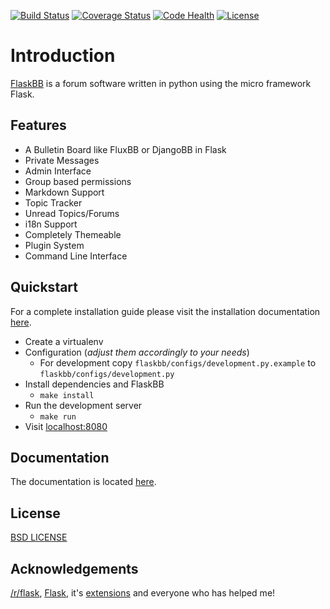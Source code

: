 [![Build Status](https://travis-ci.org/sh4nks/flaskbb.svg?branch=master)](https://travis-ci.org/sh4nks/flaskbb)
[![Coverage Status](https://coveralls.io/repos/sh4nks/flaskbb/badge.png)](https://coveralls.io/r/sh4nks/flaskbb)
[![Code Health](https://landscape.io/github/sh4nks/flaskbb/master/landscape.svg?style=flat)](https://landscape.io/github/sh4nks/flaskbb/master)
[![License](https://img.shields.io/badge/license-BSD-blue.svg)](https://flaskbb.org)

# Introduction

[FlaskBB](http://flaskbb.org) is a forum software written in python
using the micro framework Flask.


## Features

* A Bulletin Board like FluxBB or DjangoBB in Flask
* Private Messages
* Admin Interface
* Group based permissions
* Markdown Support
* Topic Tracker
* Unread Topics/Forums
* i18n Support
* Completely Themeable
* Plugin System
* Command Line Interface


## Quickstart

For a complete installation guide please visit the installation documentation
[here](https://flaskbb.readthedocs.org/en/latest/installation.html).

* Create a virtualenv
* Configuration (_adjust them accordingly to your needs_)
    * For development copy `flaskbb/configs/development.py.example` to `flaskbb/configs/development.py`
* Install dependencies and FlaskBB
    * `make install`
* Run the development server
    * `make run`
* Visit [localhost:8080](http://localhost:8080)


## Documentation

The documentation is located [here](http://flaskbb.readthedocs.org/en/latest/).


## License

[BSD LICENSE](http://flask.pocoo.org/docs/license/#flask-license)


## Acknowledgements

[/r/flask](http://reddit.com/r/flask), [Flask](http://flask.pocoo.org), it's [extensions](http://flask.pocoo.org/extensions/) and everyone who has helped me!
